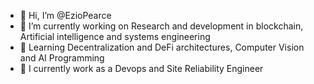 - 👋 Hi, I’m @EzioPearce
- 👀 I’m currently working on Research and development in blockchain, Artificial intelligence and systems engineering
- 🌱 Learning Decentralization and DeFi architectures, Computer Vision and AI Programming
- :vulcan_salute: I currently work as a Devops and Site Reliability Engineer

<!---
EzioPearce/EzioPearce is a ✨ special ✨ repository because its `README.md` (this file) appears on your GitHub profile.
You can click the Preview link to take a look at your changes.
--->
